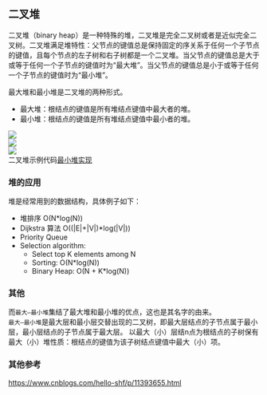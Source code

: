 ## 二叉堆
二叉堆（binary heap）是一种特殊的堆，二叉堆是完全二叉树或者是近似完全二叉树。二叉堆满足堆特性：父节点的键值总是保持固定的序关系于任何一个子节点的键值，且每个节点的左子树和右子树都是一个二叉堆。当父节点的键值总是大于或等于任何一个子节点的键值时为“最大堆”。当父节点的键值总是小于或等于任何一个子节点的键值时为“最小堆”。  
  
最大堆和最小堆是二叉堆的两种形式。  
* 最大堆：根结点的键值是所有堆结点键值中最大者的堆。
* 最小堆：根结点的键值是所有堆结点键值中最小者的堆。  
  
![](./Min%20Heap.png)  
![](./Min%20Heap%202.png)  
![](./Min%20Heap%203.png)  
二叉堆示例代码[最小堆实现](./MinHeap.java)  
  
### 堆的应用
堆是经常用到的数据结构，具体例子如下：  
* 堆排序 O(N*log(N))
* Dijkstra 算法 O((|E|+|V|)*log(|V|))
* Priority Queue
* Selection algorithm:
  * Select top K elements among N
  * Sorting: O(N*log(N))
  * Binary Heap: O(N + K*log(N))  
  
### 其他
而`最大—最小堆`集结了最大堆和最小堆的优点，这也是其名字的由来。  
`最大—最小堆`是最大层和最小层交替出现的二叉树，即最大层结点的子节点属于最小层，最小层结点的子节点属于最大层。 以最大（小）层结n点为根结点的子树保有最大（小）堆性质：根结点的键值为该子树结点键值中最大（小）项。  
  
### 其他参考
https://www.cnblogs.com/hello-shf/p/11393655.html  
